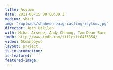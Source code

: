 ```yaml
---
title: Asylum
date: 2011-06-15 00:00:00 Z
medium: short
img: "/uploads/shaheen-baig-casting-asylum.jpg"
director: Jørn Utkilen
with: Mihai Arsene, Andy Cheung, Tam Dean Burn
imdb: http://www.imdb.com/title/tt0463854/
video: 5kubnpoyuc
layout: project
is-in-production:
is-featured:
featured-image: 
---
```


